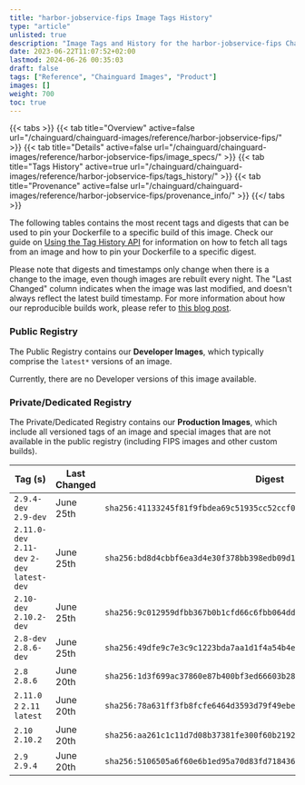 ```yaml
---
title: "harbor-jobservice-fips Image Tags History"
type: "article"
unlisted: true
description: "Image Tags and History for the harbor-jobservice-fips Chainguard Image"
date: 2023-06-22T11:07:52+02:00
lastmod: 2024-06-26 00:35:03
draft: false
tags: ["Reference", "Chainguard Images", "Product"]
images: []
weight: 700
toc: true
---
```


{{< tabs >}}
{{< tab title="Overview" active=false url="/chainguard/chainguard-images/reference/harbor-jobservice-fips/" >}}
{{< tab title="Details" active=false url="/chainguard/chainguard-images/reference/harbor-jobservice-fips/image_specs/" >}}
{{< tab title="Tags History" active=true url="/chainguard/chainguard-images/reference/harbor-jobservice-fips/tags_history/" >}}
{{< tab title="Provenance" active=false url="/chainguard/chainguard-images/reference/harbor-jobservice-fips/provenance_info/" >}}
{{</ tabs >}}

The following tables contains the most recent tags and digests that can be used to pin your Dockerfile to a specific build of this image. Check our guide on [Using the Tag History API](/chainguard/chainguard-images/using-the-tag-history-api/) for information on how to fetch all tags from an image and how to pin your Dockerfile to a specific digest.

Please note that digests and timestamps only change when there is a change to the image, even though images are rebuilt every night. The "Last Changed" column indicates when the image was last modified, and doesn't always reflect the latest build timestamp. For more information about how our reproducible builds work, please refer to [this blog post](https://www.chainguard.dev/unchained/reproducing-chainguards-reproducible-image-builds).

### Public Registry
The Public Registry contains our **Developer Images**, which typically comprise the `latest*` versions of an image.

Currently, there are no Developer versions of this image available.

### Private/Dedicated Registry
The Private/Dedicated Registry contains our **Production Images**, which include all versioned tags of an image and special images that are not available in the public registry (including FIPS images and other custom builds).

| Tag (s)                                       | Last Changed | Digest                                                                    |
|-----------------------------------------------|--------------|---------------------------------------------------------------------------|
|  `2.9.4-dev` `2.9-dev`                        | June 25th    | `sha256:41133245f81f9fbdea69c51935cc52ccf0951c0fcc409b95824c97b6f73c81d8` |
|  `2.11.0-dev` `2.11-dev` `2-dev` `latest-dev` | June 25th    | `sha256:bd8d4cbbf6ea3d4e30f378bb398edb09d10dc75b88840ac7355a99cb5bc3b1a2` |
|  `2.10-dev` `2.10.2-dev`                      | June 25th    | `sha256:9c012959dfbb367b0b1cfd66c6fbb064dd3c04c4e5fb4605473e04d7dd841d1d` |
|  `2.8-dev` `2.8.6-dev`                        | June 25th    | `sha256:49dfe9c7e3c9c1223bda7aa1d1f4a54b4e28d727f509ef001f962a42d6e18e99` |
|  `2.8` `2.8.6`                                | June 20th    | `sha256:1d3f699ac37860e87b400bf3ed66603b28242e4688710ddc662f7b05b8801dfa` |
|  `2.11.0` `2` `2.11` `latest`                 | June 20th    | `sha256:78a631ff3fb8fcfe6464d3593d79f49ebe14d1dcf1a7d08985abb401705aa401` |
|  `2.10` `2.10.2`                              | June 20th    | `sha256:aa261c1c11d7d08b37381fe300f60b219220363998aed2491ba8e159c10f09e9` |
|  `2.9` `2.9.4`                                | June 20th    | `sha256:5106505a6f60e6b1ed95a70d83fd7184369856f33e51563e4fffd15f3a9b9e3f` |

